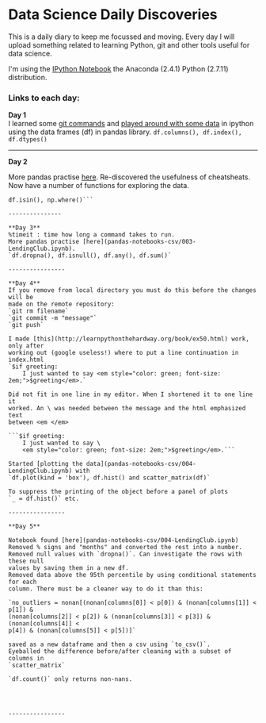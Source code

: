 # Data Science Daily Discoveries

This is a daily diary to keep me focussed and moving. 
Every day I will upload something related to learning Python, git and other 
tools useful for data science. 

I'm using the [IPython Notebook](http://ipython.org) the Anaconda (2.4.1) 
Python (2.7.11) distribution.


### Links to each day:

**Day 1**                                                                 
I learned some [git commands](001-git-basics.md) and [played around 
with some data](pandas-notebooks-csv/001-LendingClub.ipynb) in ipython using 
the data frames (df) in pandas library. 
`df.columns(), df.index(), df.dtypes()`

-------------

**Day 2**                                                                       
                                                
More pandas practise [here](pandas-notebooks-csv/002-LendingClub.ipynb). 
Re-discovered the 
usefulness of cheatsheats. Now have a number of functions for exploring the 
data.    
```df.head(), df.unique(), df.describe(), df.iloc(), df.count(), 
df.isin(), np.where()```

---------------

**Day 3**  
%timeit : time how long a command takes to run.  
More pandas practise [here](pandas-notebooks-csv/003-LendingClub.ipynb).   
`df.dropna(), df.isnull(), df.any(), df.sum()`

----------------

**Day 4**
If you remove from local directory you must do this before the changes will be 
made on the remote repository:   
`git rm filename`
`git commit -m "message"`
`git push`

I made [this](http://learnpythonthehardway.org/book/ex50.html) work, only after 
working out (google useless!) where to put a line continuation in 
index.html  
`$if greeting:
    I just wanted to say <em style="color: green; font-size: 
2em;">$greeting</em>.`

Did not fit in one line in my editor. When I shortened it to one line it 
worked. An \ was needed between the message and the html emphasized text 
between <em </em> 

```$if greeting:
    I just wanted to say \    
    <em style="color: green; font-size: 2em;">$greeting</em>.```

Started [plotting the data](pandas-notebooks-csv/004-LendingClub.ipynb) with  
`df.plot(kind = 'box'), df.hist() and scatter_matrix(df)`

To suppress the printing of the object before a panel of plots
`_ = df.hist()` etc.

----------------

**Day 5**

Notebook found [here](pandas-notebooks-csv/004-LendingClub.ipynb)  
Removed % signs and "months" and converted the rest into a number.  
Removed null values with `dropna()`. Can investigate the rows with these null 
values by saving them in a new df.  
Removed data above the 95th percentile by using conditional statements for each 
column. There must be a cleaner way to do it than this:

`no_outliers = nonan[(nonan[columns[0]] < p[0]) & (nonan[columns[1]] < p[1]) &
(nonan[columns[2]] < p[2]) & (nonan[columns[3]] < p[3]) & (nonan[columns[4]] < 
p[4]) & (nonan[columns[5]] < p[5])]` 
  
saved as a new dataframe and then a csv using `to_csv()`. 
Eyeballed the difference before/after cleaning with a subset of columns in 
`scatter_matrix`

`df.count()` only returns non-nans.




----------------


